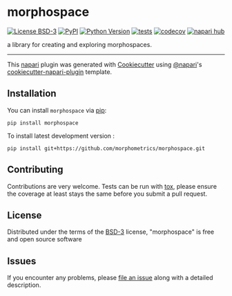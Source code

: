 # morphospace

[![License BSD-3](https://img.shields.io/pypi/l/morphospace.svg?color=green)](https://github.com/morphometrics/morphospace/raw/main/LICENSE)
[![PyPI](https://img.shields.io/pypi/v/morphospace.svg?color=green)](https://pypi.org/project/morphospace)
[![Python Version](https://img.shields.io/pypi/pyversions/morphospace.svg?color=green)](https://python.org)
[![tests](https://github.com/morphometrics/morphospace/workflows/tests/badge.svg)](https://github.com/morphometrics/morphospace/actions)
[![codecov](https://codecov.io/gh/morphometrics/morphospace/branch/main/graph/badge.svg)](https://codecov.io/gh/morphometrics/morphospace)
[![napari hub](https://img.shields.io/endpoint?url=https://api.napari-hub.org/shields/morphospace)](https://napari-hub.org/plugins/morphospace)

a library for creating  and exploring morphospaces.

----------------------------------

This [napari] plugin was generated with [Cookiecutter] using [@napari]'s [cookiecutter-napari-plugin] template.

<!--
Don't miss the full getting started guide to set up your new package:
https://github.com/napari/cookiecutter-napari-plugin#getting-started

and review the napari docs for plugin developers:
https://napari.org/plugins/index.html
-->

## Installation

You can install `morphospace` via [pip]:

    pip install morphospace



To install latest development version :

    pip install git+https://github.com/morphometrics/morphospace.git


## Contributing

Contributions are very welcome. Tests can be run with [tox], please ensure
the coverage at least stays the same before you submit a pull request.

## License

Distributed under the terms of the [BSD-3] license,
"morphospace" is free and open source software

## Issues

If you encounter any problems, please [file an issue] along with a detailed description.

[napari]: https://github.com/napari/napari
[Cookiecutter]: https://github.com/audreyr/cookiecutter
[@napari]: https://github.com/napari
[MIT]: http://opensource.org/licenses/MIT
[BSD-3]: http://opensource.org/licenses/BSD-3-Clause
[GNU GPL v3.0]: http://www.gnu.org/licenses/gpl-3.0.txt
[GNU LGPL v3.0]: http://www.gnu.org/licenses/lgpl-3.0.txt
[Apache Software License 2.0]: http://www.apache.org/licenses/LICENSE-2.0
[Mozilla Public License 2.0]: https://www.mozilla.org/media/MPL/2.0/index.txt
[cookiecutter-napari-plugin]: https://github.com/napari/cookiecutter-napari-plugin

[file an issue]: https://github.com/morphometrics/morphospace/issues

[napari]: https://github.com/napari/napari
[tox]: https://tox.readthedocs.io/en/latest/
[pip]: https://pypi.org/project/pip/
[PyPI]: https://pypi.org/

